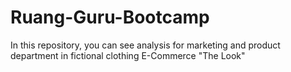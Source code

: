 # Ruang-Guru-Bootcamp
In this repository, you can see analysis for marketing and product department in fictional clothing E-Commerce "The Look"
